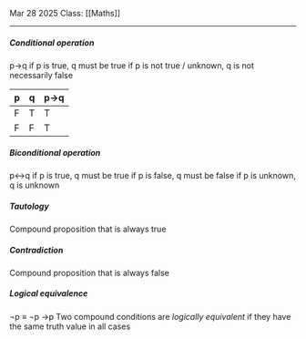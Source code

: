 Mar 28 2025
Class: [[Maths]]
- - -
##### Conditional operation
p$\rightarrow$q
if p is true, q must be true
if p is not true / unknown, q is not necessarily false

| p   | q   | p$\rightarrow$q |
| --- | --- | --------------- |
| F   | T   | T               |
| F   | F   | T               |


##### Biconditional operation
p$\leftrightarrow$q
if p is true, q must be true
if p is false, q must be false
if p is unknown, q is unknown

##### Tautology
Compound proposition that is always true

##### Contradiction
Compound proposition that is always false

##### Logical equivalence
$\neg$p $\equiv$ $\neg$p $\rightarrow$p
Two compound conditions are *logically equivalent* if they have the same truth value in all cases

